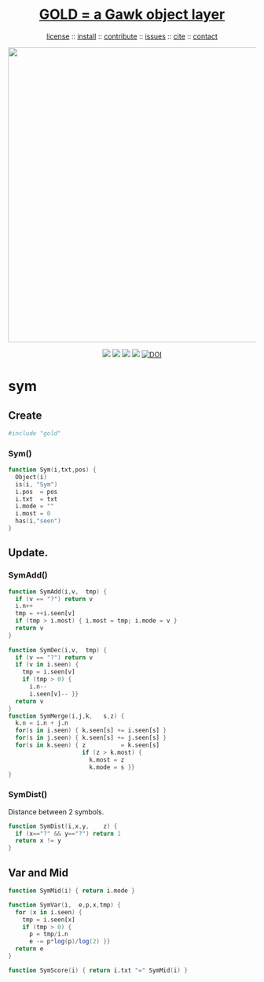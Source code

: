 <a name=top>
<h1 align=center>
   <a href="https://github.com/golden/dev/blob/master/README.md#top">
     GOLD = a Gawk object layer
   </a>
</h1>
<p align=center>
   <a    href="https://github.com/golden/dev/blob/master/LICENSE.md#top">license</a>
   :: <a href="https://github.com/golden/dev/blob/master/INSTALL.md#top">install</a>
   :: <a href="https://github.com/golden/dev/blob/master/CONTRIBUTE.md#top">contribute</a>
   :: <a href="https://github.com/golden/dev/issues">issues</a>
   :: <a href="https://github.com/golden/dev/blob/master/CITATION.md#top">cite</a>
   :: <a href="https://github.com/golden/dev/blob/master/CONTACT.md#top">contact</a>
</p>
<p align=center>
   <img width=600 src="https://github.com/golden/dev/blob/masteretc/img/coins.png">
</p>
<p align=center>
   <img src="https://img.shields.io/badge/language-gawk-orange">
   <img src="https://img.shields.io/badge/purpose-ai,se-blueviolet">
   <img src="https://img.shields.io/badge/platform-mac,*nux-informational">
   <a href="https://travis-ci.org/github/golden/dev"> <img src="https://travis-ci.org/golden/dev.svg?branch=master"></a>
   <a href="https://doi.org/10.5281/zenodo.3887420"><img src="https://zenodo.org/badge/DOI/10.5281/zenodo.3887420.svg" alt="DOI"></a>
</p>

# sym

## Create

```awk
#include "gold"
```
### Sym()

```awk
function Sym(i,txt,pos) { 
  Object(i)
  is(i, "Sym")
  i.pos  = pos
  i.txt  = txt
  i.mode = ""
  i.most = 0
  has(i,"seen") 
}
```
## Update.

### SymAdd()

```awk
function SymAdd(i,v,  tmp) {
  if (v == "?") return v
  i.n++
  tmp = ++i.seen[v]
  if (tmp > i.most) { i.most = tmp; i.mode = v }
  return v 
}
  
function SymDec(i,v,  tmp) {
  if (v == "?") return v
  if (v in i.seen) {
    tmp = i.seen[v]
    if (tmp > 0) {
      i.n--
      i.seen[v]-- }}
  return v 
}
function SymMerge(i,j,k,   s,z) {
  k.n = i.n + j.n
  for(s in i.seen) { k.seen[s] += i.seen[s] }
  for(s in j.seen) { k.seen[s] += j.seen[s] }
  for(s in k.seen) { z          = k.seen[s]
                     if (z > k.most) {
                       k.most = z
                       k.mode = s }}
}
```
### SymDist()

Distance between 2 symbols.

```awk
function SymDist(i,x,y,    z) {
  if (x=="?" && y=="?") return 1
  return x != y 
}
```
## Var and Mid

```awk      
function SymMid(i) { return i.mode }  

function SymVar(i,  e,p,x,tmp) {
  for (x in i.seen) {
    tmp = i.seen[x]
    if (tmp > 0) {
      p = tmp/i.n
      e -= p*log(p)/log(2) }}
  return e
}
```
```awk
function SymScore(i) { return i.txt "=" SymMid(i) }
```
